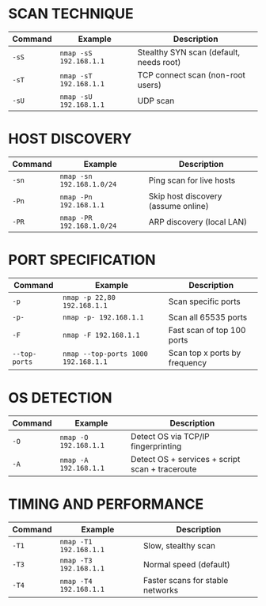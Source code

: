 # SCAN TECHNIQUE

| Command | Example                | Description                             |
| ------- | ---------------------- | --------------------------------------- |
| `-sS`   | `nmap -sS 192.168.1.1` | Stealthy SYN scan (default, needs root) |
| `-sT`   | `nmap -sT 192.168.1.1` | TCP connect scan (non-root users)       |
| `-sU`   | `nmap -sU 192.168.1.1` | UDP scan                                |

# HOST DISCOVERY

| Command | Example                   | Description                         |
| ------- | ------------------------- | ----------------------------------- |
| `-sn`   | `nmap -sn 192.168.1.0/24` | Ping scan for live hosts            |
| `-Pn`   | `nmap -Pn 192.168.1.1`    | Skip host discovery (assume online) |
| `-PR`   | `nmap -PR 192.168.1.0/24` | ARP discovery (local LAN)           |

# PORT SPECIFICATION
| Command       | Example                             | Description                   |
| ------------- | ----------------------------------- | ----------------------------- |
| `-p`          | `nmap -p 22,80 192.168.1.1`         | Scan specific ports           |
| `-p-`         | `nmap -p- 192.168.1.1`              | Scan all 65535 ports          |
| `-F`          | `nmap -F 192.168.1.1`               | Fast scan of top 100 ports    |
| `--top-ports` | `nmap --top-ports 1000 192.168.1.1` | Scan top x ports by frequency |

# OS DETECTION
| Command | Example               | Description                                     |
| ------- | --------------------- | ----------------------------------------------- |
| `-O`    | `nmap -O 192.168.1.1` | Detect OS via TCP/IP fingerprinting             |
| `-A`    | `nmap -A 192.168.1.1` | Detect OS + services + script scan + traceroute |

# TIMING AND PERFORMANCE
| Command | Example                | Description                      |
| ------- | ---------------------- | -------------------------------- |
| `-T1`   | `nmap -T1 192.168.1.1` | Slow, stealthy scan              |
| `-T3`   | `nmap -T3 192.168.1.1` | Normal speed (default)           |
| `-T4`   | `nmap -T4 192.168.1.1` | Faster scans for stable networks |
